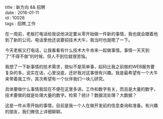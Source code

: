 title : 新方向 && 招聘  
date : 2016-01-11  
id : 10028  
tags : 招聘,工作 

在一周前，老板打电话给我说他决定要从零开始做一件新的事情，我也就会跟着他到了新的公司。电话里他还说要招技术大牛，我当时也就嗯了一下。

今天老板又打电话，让我看看有什么技术大牛肯来一起做事情。事情一天天到了“不得不做”的时候，但人不到位就很苦恼。

我想了一下新事情的技术需求，貌似不是简单事，起码比我之前做的WEB服务要复杂的多。说实在话，心里没底，还好我对这事很有兴趣。我是最希望有一个大牛来带着我工作，其次希望有一个伙伴我们一块儿研究。

具体要做什么事情我现在不便在这里多讲。工作和数字有关，而且是大量的数字，技术要做的就是处理大量的数字。检索？统计？数据流处理？大数据？

这是一件从零开始的事情，目前是我一个人在做开发前的信息查询和准备。有兴趣的朋友，我们微信上详细聊聊。
